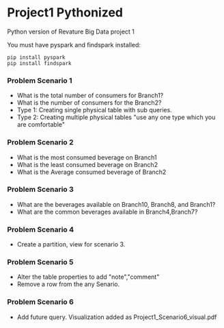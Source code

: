 # Project1 Pythonized
Python version of Revature Big Data project 1

You must have pyspark and findspark installed:
```
pip install pyspark
pip install findspark
```

### Problem Scenario 1 
* What is the total number of consumers for Branch1?
* What is the number of consumers for the Branch2?
* Type 1: Creating single physical table with sub queries.
* Type 2: Creating multiple physical tables
"use any one type which you are comfortable"

### Problem Scenario 2 
* What is the most consumed beverage on Branch1
* What is the least consumed beverage on Branch2
* What is the Average consumed beverage of  Branch2

### Problem Scenario 3
* What are the beverages available on Branch10, Branch8, and Branch1?
* What are the common beverages available in Branch4,Branch7?

### Problem Scenario 4
* Create a partition, view for scenario 3.

### Problem Scenario 5
* Alter the table properties to add "note","comment"
* Remove a row from the any Senario.

### Problem Scenario 6
* Add future query. Visualization added as Project1_Scenario6_visual.pdf
